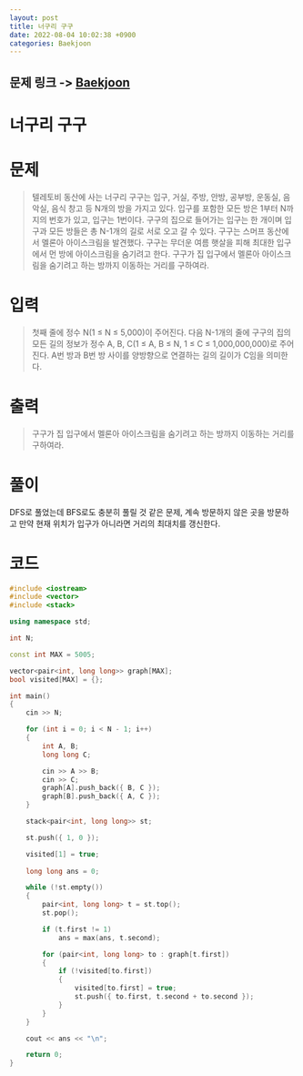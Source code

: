 ```yaml
---
layout: post
title: 너구리 구구
date: 2022-08-04 10:02:38 +0900
categories: Baekjoon
---
```


## 문제 링크 -> [Baekjoon](https://www.acmicpc.net/problem/18126)
# 너구리 구구

# 문제
> 텔레토비 동산에 사는 너구리 구구는 입구, 거실, 주방, 안방, 공부방, 운동실, 음악실, 음식 창고 등 N개의 방을 가지고 있다. 입구를 포함한 모든 방은 1부터 N까지의 번호가 있고, 입구는 1번이다.  구구의 집으로 들어가는 입구는 한 개이며 입구과 모든 방들은 총 N-1개의 길로 서로 오고 갈 수 있다.
구구는 스머프 동산에서 멜론아 아이스크림을 발견했다. 구구는 무더운 여름 햇살을 피해 최대한 입구에서 먼 방에 아이스크림을 숨기려고 한다.
구구가 집 입구에서 멜론아 아이스크림을 숨기려고 하는 방까지 이동하는 거리를 구하여라.

# 입력
> 첫째 줄에 정수 N(1 ≤ N ≤ 5,000)이 주어진다.
다음 N-1개의 줄에 구구의 집의 모든 길의 정보가 정수 A, B, C(1 ≤ A, B ≤ N, 1 ≤ C ≤ 1,000,000,000)로 주어진다.
A번 방과 B번 방 사이를 양방향으로 연결하는 길의 길이가 C임을 의미한다.

# 출력
> 구구가 집 입구에서 멜론아 아이스크림을 숨기려고 하는 방까지 이동하는 거리를 구하여라.

# 풀이
DFS로 풀었는데 BFS로도 충분히 풀릴 것 같은 문제, 계속 방문하지 않은 곳을 방문하고 만약 현재 위치가 입구가 아니라면 거리의 최대치를 갱신한다.

# 코드
```c++
#include <iostream>
#include <vector>
#include <stack>

using namespace std;

int N;

const int MAX = 5005;

vector<pair<int, long long>> graph[MAX];
bool visited[MAX] = {};

int main()
{
	cin >> N;

	for (int i = 0; i < N - 1; i++)
	{
		int A, B;
		long long C;

		cin >> A >> B;
		cin >> C;
		graph[A].push_back({ B, C });
		graph[B].push_back({ A, C });
	}

	stack<pair<int, long long>> st;

	st.push({ 1, 0 });

	visited[1] = true;
	
	long long ans = 0;

	while (!st.empty())
	{
		pair<int, long long> t = st.top();
		st.pop();

		if (t.first != 1)
			ans = max(ans, t.second);

		for (pair<int, long long> to : graph[t.first])
		{
			if (!visited[to.first])
			{
				visited[to.first] = true;
				st.push({ to.first, t.second + to.second });
			}
		}
	}

	cout << ans << "\n";

	return 0;
}
```